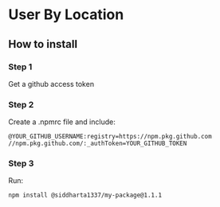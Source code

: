 # User By Location


## How to install
### Step 1
 Get a github access token

### Step 2
 Create a .npmrc file and include:

 `@YOUR_GITHUB_USERNAME:registry=https://npm.pkg.github.com
  //npm.pkg.github.com/:_authToken=YOUR_GITHUB_TOKEN`
  
  

### Step 3

Run:

`npm install @siddharta1337/my-package@1.1.1`
